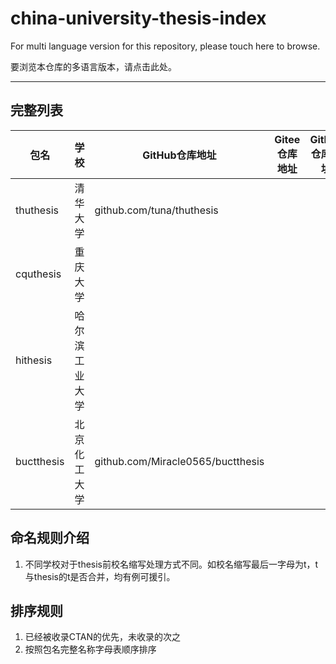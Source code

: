 # china-university-thesis-index

For multi language version for this repository, please touch here to browse.

要浏览本仓库的多语言版本，请点击此处。

---

## 完整列表

| 包名       | 学校           | GitHub仓库地址                    | Gitee仓库地址 | GitLab仓库地址 | CTAN仓库地址               |
| ---------- | -------------- | --------------------------------- | ------------- | -------------- | -------------------------- |
| thuthesis  | 清华大学       | github.com/tuna/thuthesis         |               |                | www.ctan.org/pkg/thuthesis |
| cquthesis  | 重庆大学       |                                   |               |                | www.ctan.org/pkg/cquthesis |
| hithesis   | 哈尔滨工业大学 |                                   |               |                | www.ctan.org/pkg/hithesis  |
| buctthesis | 北京化工大学   | github.com/Miracle0565/buctthesis |               |                |                            |

## 命名规则介绍

1. 不同学校对于thesis前校名缩写处理方式不同。如校名缩写最后一字母为t，t与thesis的t是否合并，均有例可援引。

## 排序规则

1. 已经被收录CTAN的优先，未收录的次之
2. 按照包名完整名称字母表顺序排序

